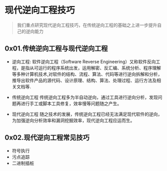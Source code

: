 # 现代逆向工程技巧

> 我们重点研究现代逆向工程技巧，在传统逆向工程的基础之上进一步提升自己的逆向能力



## 0x01.传统逆向工程与现代逆向工程

- 逆向工程:
  软件逆向工程（Software Reverse Engineering）又称软件反向工程，是指从可运行的程序系统出发，运用解密、反汇编、系统分析、程序理解等多种计算机技术,对软件的结构、流程、算法、代码等进行逆向拆解和分析，推导出软件产品的源代码、设计原理、结构、算法、处理过程、运行方法及相关文档等.

- 传统逆向工程
  传统逆向工程多为半自动逆向，通过工具进行逆向分析，发现问题再进行手工或脚本工具修复，效率慢等问题随之产生。

- 现代逆向工程
  随之技术的发展，传统逆向工程已经无法满足现代软件的逆向，为加强逆向分析效率和漏洞挖掘效率，现代逆向工程应运而生。

## 0x02.现代逆向工程常见技巧

- 符号执行
- 污点追踪
- 二进制插桩